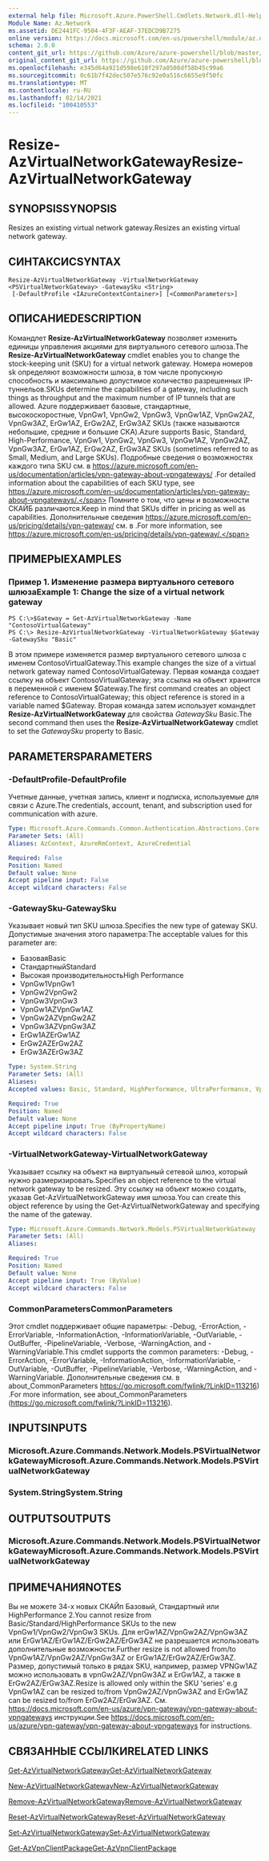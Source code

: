 ```yaml
---
external help file: Microsoft.Azure.PowerShell.Cmdlets.Network.dll-Help.xml
Module Name: Az.Network
ms.assetid: DE2441FC-9504-4F3F-AEAF-37EDCD9B7275
online version: https://docs.microsoft.com/en-us/powershell/module/az.network/resize-azvirtualnetworkgateway
schema: 2.0.0
content_git_url: https://github.com/Azure/azure-powershell/blob/master/src/Network/Network/help/Resize-AzVirtualNetworkGateway.md
original_content_git_url: https://github.com/Azure/azure-powershell/blob/master/src/Network/Network/help/Resize-AzVirtualNetworkGateway.md
ms.openlocfilehash: e345d64a921d598e610f297a0508df58b45c99a6
ms.sourcegitcommit: 0c61b7f42dec507e576c92e0a516c6655e9f50fc
ms.translationtype: MT
ms.contentlocale: ru-RU
ms.lasthandoff: 02/14/2021
ms.locfileid: "100410553"
---
```

# <span data-ttu-id="9fdba-101">Resize-AzVirtualNetworkGateway</span><span class="sxs-lookup"><span data-stu-id="9fdba-101">Resize-AzVirtualNetworkGateway</span></span>

## <span data-ttu-id="9fdba-102">SYNOPSIS</span><span class="sxs-lookup"><span data-stu-id="9fdba-102">SYNOPSIS</span></span>
<span data-ttu-id="9fdba-103">Resizes an existing virtual network gateway.</span><span class="sxs-lookup"><span data-stu-id="9fdba-103">Resizes an existing virtual network gateway.</span></span>

## <span data-ttu-id="9fdba-104">СИНТАКСИС</span><span class="sxs-lookup"><span data-stu-id="9fdba-104">SYNTAX</span></span>

```
Resize-AzVirtualNetworkGateway -VirtualNetworkGateway <PSVirtualNetworkGateway> -GatewaySku <String>
 [-DefaultProfile <IAzureContextContainer>] [<CommonParameters>]
```

## <span data-ttu-id="9fdba-105">ОПИСАНИЕ</span><span class="sxs-lookup"><span data-stu-id="9fdba-105">DESCRIPTION</span></span>
<span data-ttu-id="9fdba-106">Командлет **Resize-AzVirtualNetworkGateway** позволяет изменить единицы управления акциями для виртуального сетевого шлюза.</span><span class="sxs-lookup"><span data-stu-id="9fdba-106">The **Resize-AzVirtualNetworkGateway** cmdlet enables you to change the stock-keeping unit (SKU) for a virtual network gateway.</span></span>
<span data-ttu-id="9fdba-107">Номера номеров sk определяют возможности шлюза, в том числе пропускную способность и максимально допустимое количество разрешенных IP-туннельов.</span><span class="sxs-lookup"><span data-stu-id="9fdba-107">SKUs determine the capabilities of a gateway, including such things as throughput and the maximum number of IP tunnels that are allowed.</span></span>
<span data-ttu-id="9fdba-108">Azure поддерживает базовые, стандартные, высокоскоростные, VpnGw1, VpnGw2, VpnGw3, VpnGw1AZ, VpnGw2AZ, VpnGw3AZ, ErGw1AZ, ErGw2AZ, ErGw3AZ SKUs (также называются небольшие, средние и большие СКА).</span><span class="sxs-lookup"><span data-stu-id="9fdba-108">Azure supports Basic, Standard, High-Performance, VpnGw1, VpnGw2, VpnGw3, VpnGw1AZ, VpnGw2AZ, VpnGw3AZ, ErGw1AZ, ErGw2AZ, ErGw3AZ SKUs (sometimes referred to as Small, Medium, and Large SKUs).</span></span>
<span data-ttu-id="9fdba-109">Подробные сведения о возможностях каждого типа SKU см. в https://azure.microsoft.com/en-us/documentation/articles/vpn-gateway-about-vpngateways/ .</span><span class="sxs-lookup"><span data-stu-id="9fdba-109">For detailed information about the capabilities of each SKU type, see https://azure.microsoft.com/en-us/documentation/articles/vpn-gateway-about-vpngateways/.</span></span>
<span data-ttu-id="9fdba-110">Помните о том, что цены и возможности СКАЙБ различаются.</span><span class="sxs-lookup"><span data-stu-id="9fdba-110">Keep in mind that SKUs differ in pricing as well as capabilities.</span></span>
<span data-ttu-id="9fdba-111">Дополнительные сведения https://azure.microsoft.com/en-us/pricing/details/vpn-gateway/ см. в .</span><span class="sxs-lookup"><span data-stu-id="9fdba-111">For more information, see https://azure.microsoft.com/en-us/pricing/details/vpn-gateway/.</span></span>

## <span data-ttu-id="9fdba-112">ПРИМЕРЫ</span><span class="sxs-lookup"><span data-stu-id="9fdba-112">EXAMPLES</span></span>

### <span data-ttu-id="9fdba-113">Пример 1. Изменение размера виртуального сетевого шлюза</span><span class="sxs-lookup"><span data-stu-id="9fdba-113">Example 1: Change the size of a virtual network gateway</span></span>
```
PS C:\>$Gateway = Get-AzVirtualNetworkGateway -Name "ContosoVirtualGateway"
PS C:\> Resize-AzVirtualNetworkGateway -VirtualNetworkGateway $Gateway -GatewaySku "Basic"
```

<span data-ttu-id="9fdba-114">В этом примере изменяется размер виртуального сетевого шлюза с именем ContosoVirtualGateway.</span><span class="sxs-lookup"><span data-stu-id="9fdba-114">This example changes the size of a virtual network gateway named ContosoVirtualGateway.</span></span>
<span data-ttu-id="9fdba-115">Первая команда создает ссылку на объект ContosoVirtualGateway; эта ссылка на объект хранится в переменной с именем $Gateway.</span><span class="sxs-lookup"><span data-stu-id="9fdba-115">The first command creates an object reference to ContosoVirtualGateway; this object reference is stored in a variable named $Gateway.</span></span>
<span data-ttu-id="9fdba-116">Вторая команда затем использует командлет **Resize-AzVirtualNetworkGateway** для свойства *GatewaySku* Basic.</span><span class="sxs-lookup"><span data-stu-id="9fdba-116">The second command then uses the **Resize-AzVirtualNetworkGateway** cmdlet to set the *GatewaySku* property to Basic.</span></span>

## <span data-ttu-id="9fdba-117">PARAMETERS</span><span class="sxs-lookup"><span data-stu-id="9fdba-117">PARAMETERS</span></span>

### <span data-ttu-id="9fdba-118">-DefaultProfile</span><span class="sxs-lookup"><span data-stu-id="9fdba-118">-DefaultProfile</span></span>
<span data-ttu-id="9fdba-119">Учетные данные, учетная запись, клиент и подписка, используемые для связи с Azure.</span><span class="sxs-lookup"><span data-stu-id="9fdba-119">The credentials, account, tenant, and subscription used for communication with azure.</span></span>

```yaml
Type: Microsoft.Azure.Commands.Common.Authentication.Abstractions.Core.IAzureContextContainer
Parameter Sets: (All)
Aliases: AzContext, AzureRmContext, AzureCredential

Required: False
Position: Named
Default value: None
Accept pipeline input: False
Accept wildcard characters: False
```

### <span data-ttu-id="9fdba-120">-GatewaySku</span><span class="sxs-lookup"><span data-stu-id="9fdba-120">-GatewaySku</span></span>
<span data-ttu-id="9fdba-121">Указывает новый тип SKU шлюза.</span><span class="sxs-lookup"><span data-stu-id="9fdba-121">Specifies the new type of gateway SKU.</span></span>
<span data-ttu-id="9fdba-122">Допустимые значения этого параметра:</span><span class="sxs-lookup"><span data-stu-id="9fdba-122">The acceptable values for this parameter are:</span></span>
- <span data-ttu-id="9fdba-123">Базовая</span><span class="sxs-lookup"><span data-stu-id="9fdba-123">Basic</span></span>
- <span data-ttu-id="9fdba-124">Стандартный</span><span class="sxs-lookup"><span data-stu-id="9fdba-124">Standard</span></span>
- <span data-ttu-id="9fdba-125">Высокая производительность</span><span class="sxs-lookup"><span data-stu-id="9fdba-125">High Performance</span></span>
- <span data-ttu-id="9fdba-126">VpnGw1</span><span class="sxs-lookup"><span data-stu-id="9fdba-126">VpnGw1</span></span>
- <span data-ttu-id="9fdba-127">VpnGw2</span><span class="sxs-lookup"><span data-stu-id="9fdba-127">VpnGw2</span></span>
- <span data-ttu-id="9fdba-128">VpnGw3</span><span class="sxs-lookup"><span data-stu-id="9fdba-128">VpnGw3</span></span>
- <span data-ttu-id="9fdba-129">VpnGw1AZ</span><span class="sxs-lookup"><span data-stu-id="9fdba-129">VpnGw1AZ</span></span> 
- <span data-ttu-id="9fdba-130">VpnGw2AZ</span><span class="sxs-lookup"><span data-stu-id="9fdba-130">VpnGw2AZ</span></span> 
- <span data-ttu-id="9fdba-131">VpnGw3AZ</span><span class="sxs-lookup"><span data-stu-id="9fdba-131">VpnGw3AZ</span></span> 
- <span data-ttu-id="9fdba-132">ErGw1AZ</span><span class="sxs-lookup"><span data-stu-id="9fdba-132">ErGw1AZ</span></span> 
- <span data-ttu-id="9fdba-133">ErGw2AZ</span><span class="sxs-lookup"><span data-stu-id="9fdba-133">ErGw2AZ</span></span> 
- <span data-ttu-id="9fdba-134">ErGw3AZ</span><span class="sxs-lookup"><span data-stu-id="9fdba-134">ErGw3AZ</span></span> 

```yaml
Type: System.String
Parameter Sets: (All)
Aliases:
Accepted values: Basic, Standard, HighPerformance, UltraPerformance, VpnGw1, VpnGw2, VpnGw3, VpnGw1AZ, VpnGw2AZ, VpnGw3AZ, ErGw1AZ, ErGw2AZ, ErGw3AZ

Required: True
Position: Named
Default value: None
Accept pipeline input: True (ByPropertyName)
Accept wildcard characters: False
```

### <span data-ttu-id="9fdba-135">-VirtualNetworkGateway</span><span class="sxs-lookup"><span data-stu-id="9fdba-135">-VirtualNetworkGateway</span></span>
<span data-ttu-id="9fdba-136">Указывает ссылку на объект на виртуальный сетевой шлюз, который нужно размеризировать.</span><span class="sxs-lookup"><span data-stu-id="9fdba-136">Specifies an object reference to the virtual network gateway to be resized.</span></span>
<span data-ttu-id="9fdba-137">Эту ссылку на объект можно создать, указав Get-AzVirtualNetworkGateway имя шлюза.</span><span class="sxs-lookup"><span data-stu-id="9fdba-137">You can create this object reference by using the Get-AzVirtualNetworkGateway and specifying the name of the gateway.</span></span>

```yaml
Type: Microsoft.Azure.Commands.Network.Models.PSVirtualNetworkGateway
Parameter Sets: (All)
Aliases:

Required: True
Position: Named
Default value: None
Accept pipeline input: True (ByValue)
Accept wildcard characters: False
```

### <span data-ttu-id="9fdba-138">CommonParameters</span><span class="sxs-lookup"><span data-stu-id="9fdba-138">CommonParameters</span></span>
<span data-ttu-id="9fdba-139">Этот cmdlet поддерживает общие параметры: -Debug, -ErrorAction, -ErrorVariable, -InformationAction, -InformationVariable, -OutVariable, -OutBuffer, -PipelineVariable, -Verbose, -WarningAction, and -WarningVariable.</span><span class="sxs-lookup"><span data-stu-id="9fdba-139">This cmdlet supports the common parameters: -Debug, -ErrorAction, -ErrorVariable, -InformationAction, -InformationVariable, -OutVariable, -OutBuffer, -PipelineVariable, -Verbose, -WarningAction, and -WarningVariable.</span></span> <span data-ttu-id="9fdba-140">Дополнительные сведения см. в about_CommonParameters https://go.microsoft.com/fwlink/?LinkID=113216) .</span><span class="sxs-lookup"><span data-stu-id="9fdba-140">For more information, see about_CommonParameters (https://go.microsoft.com/fwlink/?LinkID=113216).</span></span>

## <span data-ttu-id="9fdba-141">INPUTS</span><span class="sxs-lookup"><span data-stu-id="9fdba-141">INPUTS</span></span>

### <span data-ttu-id="9fdba-142">Microsoft.Azure.Commands.Network.Models.PSVirtualNetworkGateway</span><span class="sxs-lookup"><span data-stu-id="9fdba-142">Microsoft.Azure.Commands.Network.Models.PSVirtualNetworkGateway</span></span>

### <span data-ttu-id="9fdba-143">System.String</span><span class="sxs-lookup"><span data-stu-id="9fdba-143">System.String</span></span>

## <span data-ttu-id="9fdba-144">OUTPUTS</span><span class="sxs-lookup"><span data-stu-id="9fdba-144">OUTPUTS</span></span>

### <span data-ttu-id="9fdba-145">Microsoft.Azure.Commands.Network.Models.PSVirtualNetworkGateway</span><span class="sxs-lookup"><span data-stu-id="9fdba-145">Microsoft.Azure.Commands.Network.Models.PSVirtualNetworkGateway</span></span>

## <span data-ttu-id="9fdba-146">ПРИМЕЧАНИЯ</span><span class="sxs-lookup"><span data-stu-id="9fdba-146">NOTES</span></span>
<span data-ttu-id="9fdba-147">Вы не можете 34-х новых СКАЙп Базовый, Стандартный или HighPerformance 2.</span><span class="sxs-lookup"><span data-stu-id="9fdba-147">You cannot resize from Basic/Standard/HighPerformance SKUs to the new VpnGw1/VpnGw2/VpnGw3 SKUs.</span></span> <span data-ttu-id="9fdba-148">Для erGw1AZ/VpnGw2AZ/VpnGw3AZ или ErGw1AZ/ErGw1AZ/ErGw2AZ/ErGw3AZ не разрешается использовать дополнительные возможности.</span><span class="sxs-lookup"><span data-stu-id="9fdba-148">Further resize is not allowed from/to VpnGw1AZ/VpnGw2AZ/VpnGw3AZ or ErGw1AZ/ErGw2AZ/ErGw3AZ.</span></span> <span data-ttu-id="9fdba-149">Размер, допустимый только в рядах SKU, например, размер VPNGw1AZ можно использовать в vpnGw2AZ/VpnGw3AZ и ErGw1AZ, а также в ErGw2AZ/ErGw3AZ.</span><span class="sxs-lookup"><span data-stu-id="9fdba-149">Resize is allowed only within the SKU 'series' e.g VpnGw1AZ can be resized to/from VpnGw2AZ/VpnGw3AZ and ErGw1AZ can be resized to/from ErGw2AZ/ErGw3AZ.</span></span> <span data-ttu-id="9fdba-150">См. https://docs.microsoft.com/en-us/azure/vpn-gateway/vpn-gateway-about-vpngateways инструкции.</span><span class="sxs-lookup"><span data-stu-id="9fdba-150">See https://docs.microsoft.com/en-us/azure/vpn-gateway/vpn-gateway-about-vpngateways for instructions.</span></span>

## <span data-ttu-id="9fdba-151">СВЯЗАННЫЕ ССЫЛКИ</span><span class="sxs-lookup"><span data-stu-id="9fdba-151">RELATED LINKS</span></span>

[<span data-ttu-id="9fdba-152">Get-AzVirtualNetworkGateway</span><span class="sxs-lookup"><span data-stu-id="9fdba-152">Get-AzVirtualNetworkGateway</span></span>](./Get-AzVirtualNetworkGateway.md)

[<span data-ttu-id="9fdba-153">New-AzVirtualNetworkGateway</span><span class="sxs-lookup"><span data-stu-id="9fdba-153">New-AzVirtualNetworkGateway</span></span>](./New-AzVirtualNetworkGateway.md)

[<span data-ttu-id="9fdba-154">Remove-AzVirtualNetworkGateway</span><span class="sxs-lookup"><span data-stu-id="9fdba-154">Remove-AzVirtualNetworkGateway</span></span>](./Remove-AzVirtualNetworkGateway.md)

[<span data-ttu-id="9fdba-155">Reset-AzVirtualNetworkGateway</span><span class="sxs-lookup"><span data-stu-id="9fdba-155">Reset-AzVirtualNetworkGateway</span></span>](./Reset-AzVirtualNetworkGateway.md)

[<span data-ttu-id="9fdba-156">Set-AzVirtualNetworkGateway</span><span class="sxs-lookup"><span data-stu-id="9fdba-156">Set-AzVirtualNetworkGateway</span></span>](./Set-AzVirtualNetworkGateway.md)

[<span data-ttu-id="9fdba-157">Get-AzVpnClientPackage</span><span class="sxs-lookup"><span data-stu-id="9fdba-157">Get-AzVpnClientPackage</span></span>](./Get-AzVpnClientPackage.md)

